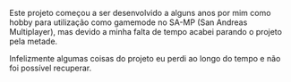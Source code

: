 Este projeto começou a ser desenvolvido a alguns anos por mim como hobby para utilização como gamemode no SA-MP (San Andreas Multiplayer), mas devido a minha falta de tempo acabei parando o projeto pela metade.

Infelizmente algumas coisas do projeto eu perdi ao longo do tempo e não foi possível recuperar.

